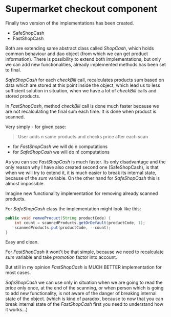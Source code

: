 # Supermarket checkout component
Finally two version of the implementations has been created.
- SafeShopCash
- FastShopCash

Both are extending same abstract class called *ShopCash*, which holds
common behaviour and dao object (from which we can get product information).
There is possibility to extend both implementations, but only we can add
new functionalities, already implemented methods has been set to final.

*SafeShopCash* for each *checkBill* call, recalculates products sum
based on data which are stored at this point inside the object,
which lead us to less sufficient solution in situation, when we have
a lot of *checkBill* calls and stored products.

In *FastShopCash*, method *checkBill* call is done much faster because
we are not recalculating the final sum each time. It is done when product
is scanned.

Very simply - for given case:
> User adds n same products and checks price after each scan

- for *FastShopCash* we will do n computations
- for *SafeShopCash* we will do n! computations

As you can see *FastShopCash* is much faster. Its only disadvantage  and
the only reason why I have also created second one (SafeShopCash),
is that when we will try to extend it, it is much easier
to break its internal state, because of the *sum* variable. On the other
hand for *SafeShopCash* this is almost impossible.

Imagine new functionality implementation for removing already scanned
products.

For *SafeShopCash* class the implementation might look like this:
```java
public void remveProcuct(String productCode) {
    int count = scannedProducts.getOrDefault(productCode, 1);
    scannedProducts.put(productCode, --count);
}
```
Easy and clean.


For *FastShopCash* it wont't be that simple, because we need to recalculate
*sum* variable and take *promotion* factor into account.

But still in my opinion *FastShopCash* is MUCH BETTER implementation for
most cases.


*SafeShopCash* we can use only in situation when we are going to
read the price only once, at the end of the scanning, or when person
which is going to add new functionality, is not aware of the danger of
breaking internal state of the object. (which is kind of paradox, because
to now that you can break internal state of the *FastShopCash* first you
need to understand how it works...)